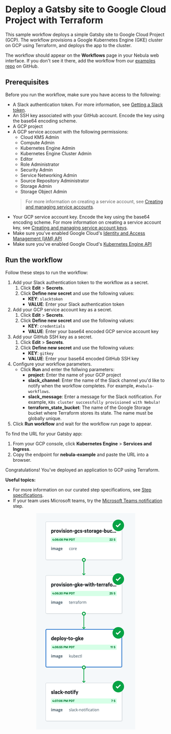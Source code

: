 # Deploy a Gatsby site to Google Cloud Project with Terraform       

This sample workflow deploys a simple Gatsby site to Google Cloud Project (GCP).
The workflow provisions a Google Kubernetes Engine (GKE) cluster on
GCP using Terraform, and deploys the app to the cluster.

The workflow should appear on the **Workflows** page in your Nebula web interface. If you don't see
it there, add the workflow from our [examples repo](https://github.com/puppetlabs/nebula-workflow-examples/tree/master/example-workflows/gke-provision-and-deploy-workflow) on GitHub. 

## Prerequisites

Before you run the workflow, make sure you have access to the following:
- A Slack authentication token. For more information, see [Getting a Slack token](https://get.slack.help/hc/en-us/articles/215770388-Create-and-regenerate-API-tokens).
- An SSH key associated with your GitHub account. Encode the key using the base64
  encoding scheme.  
- A GCP project
- A GCP service account with the following permissions:
  - Cloud KMS Admin
  - Compute Admin
  - Kubernetes Engine Admin
  - Kubernetes Engine Cluster Admin
  - Editor
  - Role Administrator
  - Security Admin
  - Service Networking Admin
  - Source Repository Administrator
  - Storage Admin
  - Storage Object Admin
  > For more information on creating a service account, see [Creating and
  > managing service
  > accounts](https://cloud.google.com/iam/docs/creating-managing-service-accounts).
- Your GCP service account key. Encode the key using the base64
  encoding scheme. For more information on creating a service account key, see [Creating and managing service account
  keys](https://cloud.google.com/iam/docs/creating-managing-service-account-keys#iam-service-account-keys-create-gcloud).
- Make sure you've enabled Google Cloud's [Identity and Access Management (IAM) API](https://cloud.google.com/iam/reference/rest/)
- Make sure you've enabled Google Cloud's [Kubernetes Engine API](https://cloud.google.com/kubernetes-engine/docs/reference/rest/)

## Run the workflow

Follow these steps to run the workflow:
1. Add your Slack authentication token to the workflow as a secret.
   1. Click **Edit** > **Secrets**.
   2. Click **Define new secret** and use the following values:
      - **KEY**: `slacktoken`
      - **VALUE**: Enter your Slack authentication token
2. Add your GCP service account key as a secret.
   1. Click **Edit** > **Secrets**.
   2. Click **Define new secret** and use the following values:
      - **KEY**: `credentials`
      - **VALUE**: Enter your base64 encoded GCP service account key
3. Add your GitHub SSH key as a secret.
   1. Click **Edit** > **Secrets**.
   2. Click **Define new secret** and use the following values:
      - **KEY**: `gitkey`
      - **VALUE**: Enter your base64 encoded GitHub SSH key
4. Configure your workflow parameters.
   - Click **Run** and enter the follwing parameters:
      - **project**: Enter the name of your GCP project
      - **slack_channel**: Enter the name of the Slack channel you'd like to
        notify when the workflow completes. For example, `#nebula-workflows`.
      - **slack_message**: Enter a message for the Slack notification. For
        example, `K8s cluster successfully provisioned with Nebula!`
      - **terraform_state_bucket**: The name of the Google Storage bucket where
        Terraform stores its state. The name must be globally unique. 
5. Click **Run workflow** and wait for the workflow run page to appear. 

To find the URL for your Gatsby app:
1. From your GCP console, click **Kubernetes Engine** > **Services and Ingress**.
2. Copy the endpoint for **nebula-example** and paste the URL into a browser.

Congratulations! You've deployed an application to GCP using Terraform.

**Useful topics:**

- For more information on our curated step specifications, see [Step specifications](../step-specifications.md).
- If your team uses Microsoft teams, try the [Microsoft Teams notification](../step-specifications/msteams-notification.md) step.

<p align="center"><img src="./gke-provision-and-deploy-workflow.png"></p>
